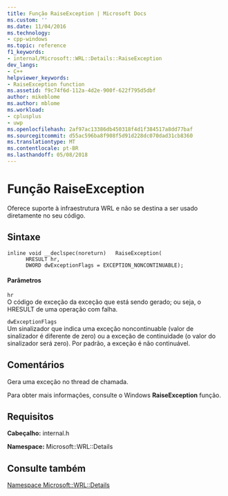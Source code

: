```yaml
---
title: Função RaiseException | Microsoft Docs
ms.custom: ''
ms.date: 11/04/2016
ms.technology:
- cpp-windows
ms.topic: reference
f1_keywords:
- internal/Microsoft::WRL::Details::RaiseException
dev_langs:
- C++
helpviewer_keywords:
- RaiseException function
ms.assetid: f9c74f6d-112a-4d2e-900f-622f795d5dbf
author: mikeblome
ms.author: mblome
ms.workload:
- cplusplus
- uwp
ms.openlocfilehash: 2af97ac13386db450318f4d1f384517a8dd77baf
ms.sourcegitcommit: d55ac596ba8f908f5d91d228dc070dad31cb8360
ms.translationtype: MT
ms.contentlocale: pt-BR
ms.lasthandoff: 05/08/2018
---
```

# <a name="raiseexception-function"></a>Função RaiseException
Oferece suporte à infraestrutura WRL e não se destina a ser usado diretamente no seu código.  
  
## <a name="syntax"></a>Sintaxe  
  
```  
inline void __declspec(noreturn)   RaiseException(  
      HRESULT hr,   
      DWORD dwExceptionFlags = EXCEPTION_NONCONTINUABLE);  
```  
  
#### <a name="parameters"></a>Parâmetros  
 `hr`  
 O código de exceção da exceção que está sendo gerado; ou seja, o HRESULT de uma operação com falha.  
  
 `dwExceptionFlags`  
 Um sinalizador que indica uma exceção noncontinuable (valor de sinalizador é diferente de zero) ou a exceção de continuidade (o valor do sinalizador será zero). Por padrão, a exceção é não continuável.  
  
## <a name="remarks"></a>Comentários  
 Gera uma exceção no thread de chamada.  
  
 Para obter mais informações, consulte o Windows **RaiseException** função.  
  
## <a name="requirements"></a>Requisitos  
 **Cabeçalho:** internal.h  
  
 **Namespace:** Microsoft::WRL::Details  
  
## <a name="see-also"></a>Consulte também  
 [Namespace Microsoft::WRL::Details](../windows/microsoft-wrl-details-namespace.md)